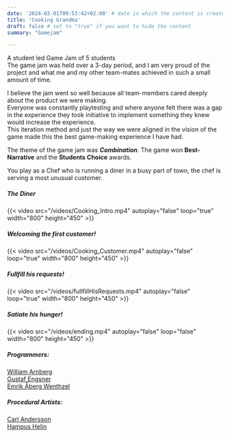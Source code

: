 ```yaml
---
date: '2024-03-01T09:53:42+02:00' # date in which the content is created - defaults to "today"
title: 'Cooking Grandma'
draft: false # set to "true" if you want to hide the content 
summary: "Gamejam"

---
```

A student led Game Jam of 5 students  
The game jam was held over a 3-day period, and I am very proud of the project and what me and my other team-mates achieved in such a small amount of time.

I believe the jam went so well because all team-members cared deeply about the product we were making. </br>
Everyone was constantly playtesting and where anyone felt there was a gap in the experience they took initiative to implement something they knew would increase the experience.</br>
This iteration method and just the way we were aligned in the vision of the game made this the best game-making experience I have had. </br>

The theme of the game jam was ***Combination***.
The game won **Best-Narrative** and the **Students Choice** awards.

You play as a Chef who is running a diner in a busy part of town, the chef is serving a most unusual customer. <br/>

##### The Diner
{{< video src="/videos/Cooking_Intro.mp4" autoplay="false" loop="true" width="800" height="450" >}}  

 

##### Welcoming the first customer!

{{< video src="/videos/Cooking_Customer.mp4" autoplay="false" loop="true" width="800" height="450" >}}


##### Fullfill his requests!
{{< video src="/videos/fullfillHisRequests.mp4" autoplay="false" loop="true" width="800" height="450" >}}

##### Satiate his hunger!
{{< video src="/videos/ending.mp4" autoplay="false" loop="false" width="800" height="450" >}}




##### Programmers: 
[William Arnberg](https://williamarnberg.com/) </br>
[Gustaf Engsner](https://gengsner.github.io/) </br>
[Emrik Åberg Wenthzel](https://emriko.github.io/Portfolio/) </br>

##### Procedural Artists:
[Carl Andersson](https://carlandersson.artstation.com/)</br>
[Hampus Helin](https://hampushelin.artstation.com/)</br>
